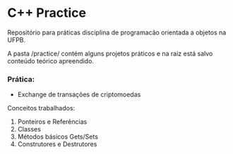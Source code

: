 # C++ Practice
Repositório para práticas disciplina de programacão orientada a objetos na UFPB.

A pasta /practice/ contém alguns projetos práticos e na raiz está salvo conteúdo teórico apreendido.

### Prática:

- Exchange de transações de criptomoedas

Conceitos trabalhados:
1) Ponteiros e Referências
2) Classes
3) Métodos básicos Gets/Sets
4) Construtores e Destrutores

